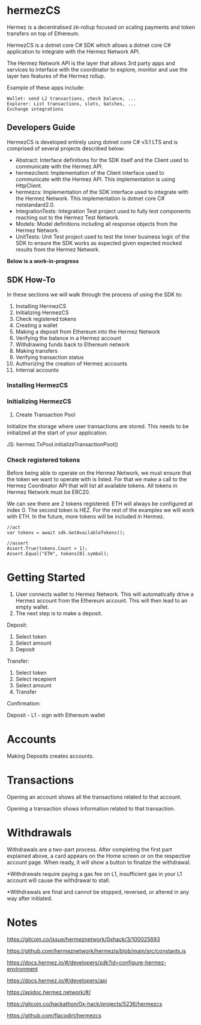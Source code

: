 # hermezCS

Hermez is a decentralised zk-rollup focused on scaling payments and token transfers on top of Ethereum. 

HermezCS is a dotnet core C# SDK which allows a dotnet core C# application to integrate with the Hermez Network API.

The Hermez Network API is the layer that allows 3rd party apps and services to interface with the coordinator to explore, monitor and use the layer two features of the Hermez rollup.

Example of these apps include:

    Wallet: send L2 transactions, check balance, ...
    Explorer: List transactions, slots, batches, ...
    Exchange integrations

## Developers Guide

HermezCS is developed entirely using dotnet core C# v3.1 LTS and is comprised of several projects described below:

- Abstract: Interface definitions for the SDK itself and the Client used to communicate with the Hermez API.
- hermezclient: Implementation of the Client interface used to communicate with the Hermez API. This implementation is using HttpClient.
- hermezcs: Implementation of the SDK interface used to integrate with the Hermez Network. This implementation is dotnet core C# netstandard2.0.
- IntegrationTests: Integration Test project used to fully test components reaching out to the Hermez Test Network.
- Models: Model definitions including all response objects from the Hermez Network.
- UnitTests: Unit Test project used to test the inner business logic of the SDK to ensure the SDK works as expected given expected mocked results from the Hermez Network.


**Below is a work-in-progress**

## SDK How-To

In these sections we will walk through the process of using the SDK to:

1. Installing HermezCS
1. Initializing HermezCS
1. Check registered tokens
1. Creating a wallet
1. Making a deposit from Ethereum into the Hermez Network
1. Verifying the balance in a Hermez account
1. Withdrawing funds back to Ethereum network
1. Making transfers
1. Verifying transaction status
1. Authorizing the creation of Hermez accounts
1. Internal accounts

### Installing HermezCS

### Initializing HermezCS

1. Create Transaction Pool

Initialize the storage where user transactions are stored. This needs to be initialized at the start of your application.

JS:
hermez.TxPool.initializeTransactionPool()

### Check registered tokens

Before being able to operate on the Hermez Network, we must ensure that the token we want to operate with is listed. For that we make a call to the Hermez Coordinator API that will list all available tokens. All tokens in Hermez Network must be ERC20.

We can see there are 2 tokens registered. ETH will always be configured at index 0. The second token is HEZ. For the rest of the examples we will work with ETH. In the future, more tokens will be included in Hermez.

```
//act
var tokens = await sdk.GetAvailableTokens();

//assert
Assert.True(tokens.Count > 1);
Assert.Equal("ETH", tokens[0].symbol);
```

# Getting Started

1. User connects wallet to Hermez Network. This will automatically drive a Hermez account from the Ethereum account. This will then lead to an empty wallet.
1. The next step is to make a deposit. 

Deposit:

1. Select token
1. Select amount
1. Deposit

Transfer:

1. Select token
1. Select recepient
1. Select amount
1. Transfer

Confirmation:

Deposit - L1 - sign with Ethereum wallet


# Accounts

Making Deposits creates accounts.

# Transactions

Opening an account shows all the transactions related to that account.

Opening a transaction shows information related to that transaction.

# Withdrawals

Withdrawals are a two-part process. After completing the first part explained above, a card appears on the Home screen or on the respective account page. When ready, it will show a button to finalize the withdrawal.

*Withdrawals require paying a gas fee on L1, insufficient gas in your L1 account will cause the withdrawal to stall.

*Withdrawals are final and cannot be stopped, reversed, or altered in any way after initiated. 


# Notes

https://gitcoin.co/issue/hermeznetwork/0xhack/3/100025693

https://github.com/hermeznetwork/hermezjs/blob/main/src/constants.js

https://docs.hermez.io/#/developers/sdk?id=configure-hermez-environment

https://docs.hermez.io/#/developers/api

https://apidoc.hermez.network/#/

https://gitcoin.co/hackathon/0x-hack/projects/5236/hermezcs

https://github.com/flacodirt/hermezcs

